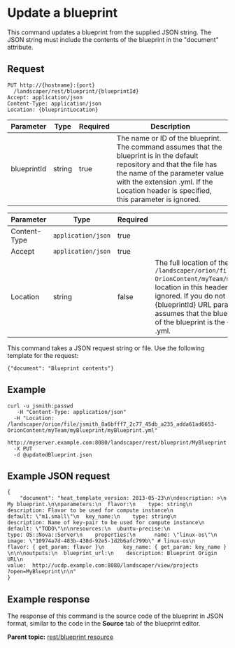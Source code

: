 # Update a blueprint

This command updates a blueprint from the supplied JSON string. The JSON string must include the contents of the blueprint in the "document" attribute.

## Request

```
PUT http://{hostname}:{port}
  /landscaper/rest/blueprint/{blueprintId}
Accept: application/json
Content-Type: application/json
Location: {blueprintLocation}

```

|Parameter|Type|Required|Description|
|---------|----|--------|-----------|
|blueprintId|string|true|The name or ID of the blueprint. The command assumes that the blueprint is in the default repository and that the file has the name of the parameter value with the extension .yml. If the Location header is specified, this parameter is ignored.|

|Parameter|Type|Required|Description|
|---------|----|--------|-----------|
|Content-Type|`application/json`|true| |
|Accept|`application/json`|true| |
|Location|string|false|The full location of the blueprint, such as `/landscaper/orion/file/jsmith_8a6bfff7_2c77_45db_a235_adda61ad6653-OrionContent/myTeam/myBlueprint/myBlueprint.yml`. If you specify the location in this header, the value of the \{blueprintId\} URL parameter is ignored. If you do not specify the location in this header, the value of the \{blueprintId\} URL parameter is used instead. In this case, the command assumes that the blueprint is in the default repository and that the name of the blueprint is the \{blueprintId\} URL parameter plus the extension .yml.|

This command takes a JSON request string or file. Use the following template for the request:

```
{"document": "Blueprint contents"}

```

## Example

```
curl -u jsmith:passwd 
   -H "Content-Type: application/json"
  -H "Location: /landscaper/orion/file/jsmith_8a6bfff7_2c77_45db_a235_adda61ad6653-OrionContent/myTeam/myBlueprint/myBlueprint.yml"
  http://myserver.example.com:8080/landscaper/rest/blueprint/MyBlueprint 
  -X PUT 
  -d @updatedBlueprint.json
```

## Example JSON request

```
{
    "document": "heat_template_version: 2013-05-23\n\ndescription: >\n  
My blueprint.\n\nparameters:\n  flavor:\n    type: string\n    
description: Flavor to be used for compute instance\n    
default: \"m1.small\"\n  key_name:\n    type: string\n    
description: Name of key-pair to be used for compute instance\n    
default: \"TODO\"\n\nresources:\n  ubuntu-precise:\n    
type: OS::Nova::Server\n    properties:\n      name: \"linux-os\"\n      
image: \"10974a7d-483b-438d-92e5-1d2b6afc799b\" # linux-os\n      
flavor: { get_param: flavor }\n      key_name: { get_param: key_name }
\n\n\noutputs:\n  blueprint_url:\n    description: Blueprint Origin URL\n    
value:  http://ucdp.example.com:8080/landscaper/view/projects
?open=MyBlueprint\n\n"
}
```

## Example response

The response of this command is the source code of the blueprint in JSON format, similar to the code in the **Source** tab of the blueprint editor.

**Parent topic:** [rest/blueprint resource](../../com.edt.api.doc/topics/rest_blueprint_.md)

